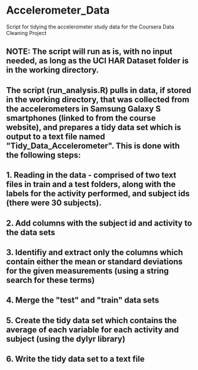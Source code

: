 # Accelerometer_Data
Script for tidying the accelerometer study data for the Coursera Data Cleaning Project

## NOTE: The script will run as is, with no input needed, as long as the UCI HAR Dataset folder is in the working directory.

## The script (run_analysis.R) pulls in data, if stored in the working directory, that was collected from the accelerometers in Samsung Galaxy S smartphones (linked to from the course website), and prepares a tidy data set which is output to a text file named "Tidy_Data_Accelerometer". This is done with the following steps:

## 1. Reading in the data - comprised of two text files in train and a test folders, along with the labels for the activity performed, and subject ids (there were 30 subjects). 
## 2. Add columns with the subject id and activity to the data sets
## 3. Identifiy and extract only the columns which contain either the mean or standard deviations for the given measurements (using a string search for these terms)
## 4. Merge the "test" and "train" data sets
## 5. Create the tidy data set which contains the average of each variable for each activity and subject (using the dylyr library)
## 6. Write the tidy data set to a text file

